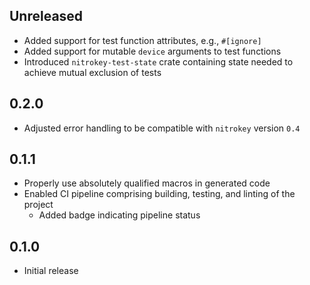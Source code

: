Unreleased
----------
- Added support for test function attributes, e.g., `#[ignore]`
- Added support for mutable `device` arguments to test functions
- Introduced `nitrokey-test-state` crate containing state needed to
  achieve mutual exclusion of tests


0.2.0
-----
- Adjusted error handling to be compatible with `nitrokey` version `0.4`


0.1.1
-----
- Properly use absolutely qualified macros in generated code
- Enabled CI pipeline comprising building, testing, and linting of the
  project
  - Added badge indicating pipeline status


0.1.0
-----
- Initial release
